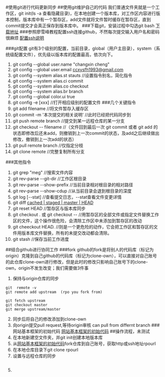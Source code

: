 #使用git进行代码更新同步
##使用git维护自己的代码
我们普通文件夹就是一个工作区，git init(ls -a 查看隐藏目录)，在本地创建一个版本库，对工作区内容进行版本控制，版本库中有一个暂存区，add文件就将文件暂时缓存在暂存区，直到commit提交才会真正保存到版本库中。
###下载git，安装过程中勾选git bash
[下载地址](https://git-scm.com/downloads)
###参照廖雪峰教程配置ssh连接github，不然每次提交输入用户名和密码很麻烦
[配置ssh说明](http://www.liaoxuefeng.com/wiki/0013739516305929606dd18361248578c67b8067c8c017b000/001374385852170d9c7adf13c30429b9660d0eb689dd43a000)

###git配置
git有3个级别的配置，当前目录，global（用户主目录），system（系统级配置文件），优先级以版本库的配置最高，依次向下。
1. git config --global user.name "changxin cheng"
2. git config --global user.email ccxysfh1993@gmail.com
3. git config --system alias.st stauts //设置指令别名，简化指令
4. git config --system alias.ci commit
5. git config --system alias.co checkout
6. git config --system alias.br branch
7. git config --global color.ui true
8. git config -e [xxx] //打开相应级别的配置文件
###几个关键指令
1.  git add filename //将文件暂存入缓存区
2.  git commit -m '本次提交的相关说明' //此时已经把代码同步到
3.  git push remote branch //提交到某一远程仓库的某一分支
4.  git checkout -- filename  //（文件回到最后一次 git commit 或者 git add 的状态即修改后还未add，则撤销到上一次commit的状态，及add之后继续做出修改，撤销到上一次add的状态）
5.  git pull remote branch   //仅指定分枝
6.  git clone remote  //完整复制所有分支  

###其他指令
1. git grep "meg" //搜索文件内容
2. git rev-parse --git-dir //工作区根目录
3. git rev-parse --show-prefix //当前目录相对根目录的相对路径
4. git rev-parse --show-cdup //从当前目录会退到根目录的深度
5. git log [--stat] //查看提交日志，--stat查看文件变更详情
6. git diff [cached | staged | master | HEAD](不加参数工作区与提交任务（提交暂存区stage）的差异，添加参数显示暂存区与版本库的差异,工作区与版本库的差异)
7. git reset HEAD  //暂存区与版本库同步
8. git checkout . 或 git checkout -- //用暂存区的全部文件或指定文件替换工作区的文件，这个操作很危险，会清除工作区中未添加到暂存区的改动
9. git cheeckout HEAD. //则是一个更危险的动作，它会把工作区和暂存区的文件用版本库文件替换，所有的未提交改动都会清除。
10. git stash //保存当前工作进度
 
##结合github进行协同工作
###fork
github的fork是将别人的代码库（标记为origin）克隆到自己github的代码库（标记为clone-own），可以直接对自己账号的此仓库clone-own进行修改，但是此时的修改只影响自己账号下的clone-own，origin不发生改变；我们需要做3件事  
1. 保持与origin仓库的同步
```
git  remote -v  
git remote add upstream  (rpo you fork from)  

git fetch upstream   
git checkout master  
git merge upstream/master  
```
2. 同步后将自己的修改添加到clone-own
3. 向origin提交pull request,等待origin审核
can pull from differnt branch 
###网站基本框架的初始代码
[网站基本框架的初始代码](https://github.com/ccxysfh/managesys)
##操作流程，未测试
1. 在本地新建空文件夹，并git init创建本地版本库
2. 从[网站基本框架的初始代码](https://github.com/ccxysfh/managesys)fork仓库到自己账号，获取http或ssh地址rpourl
3. 在本地仓库目录下git clone rpourl
4. 设置与远程仓库的同步
```

```
5.  

